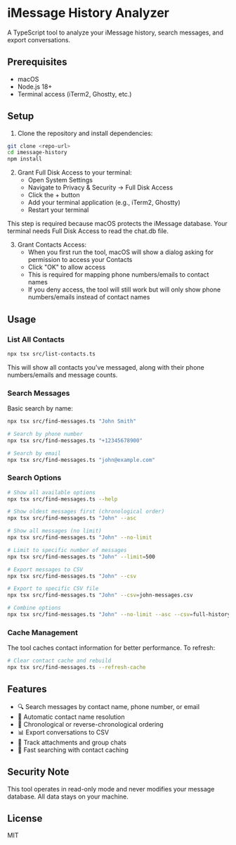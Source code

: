 # iMessage History Analyzer

A TypeScript tool to analyze your iMessage history, search messages, and export conversations.

## Prerequisites

- macOS
- Node.js 18+
- Terminal access (iTerm2, Ghostty, etc.)

## Setup

1. Clone the repository and install dependencies:

```bash
git clone <repo-url>
cd imessage-history
npm install
```

2. Grant Full Disk Access to your terminal:
   - Open System Settings
   - Navigate to Privacy & Security → Full Disk Access
   - Click the + button
   - Add your terminal application (e.g., iTerm2, Ghostty)
   - Restart your terminal

This step is required because macOS protects the iMessage database. Your terminal needs Full Disk Access to read the chat.db file.

3. Grant Contacts Access:
   - When you first run the tool, macOS will show a dialog asking for permission to access your Contacts
   - Click "OK" to allow access
   - This is required for mapping phone numbers/emails to contact names
   - If you deny access, the tool will still work but will only show phone numbers/emails instead of contact names

## Usage

### List All Contacts

```bash
npx tsx src/list-contacts.ts
```

This will show all contacts you've messaged, along with their phone numbers/emails and message counts.

### Search Messages

Basic search by name:

```bash
npx tsx src/find-messages.ts "John Smith"

# Search by phone number
npx tsx src/find-messages.ts "+12345678900"

# Search by email
npx tsx src/find-messages.ts "john@example.com"
```

### Search Options

```bash
# Show all available options
npx tsx src/find-messages.ts --help

# Show oldest messages first (chronological order)
npx tsx src/find-messages.ts "John" --asc

# Show all messages (no limit)
npx tsx src/find-messages.ts "John" --no-limit

# Limit to specific number of messages
npx tsx src/find-messages.ts "John" --limit=500

# Export messages to CSV
npx tsx src/find-messages.ts "John" --csv

# Export to specific CSV file
npx tsx src/find-messages.ts "John" --csv=john-messages.csv

# Combine options
npx tsx src/find-messages.ts "John" --no-limit --asc --csv=full-history.csv
```

### Cache Management

The tool caches contact information for better performance. To refresh:

```bash
# Clear contact cache and rebuild
npx tsx src/find-messages.ts --refresh-cache
```

## Features

- 🔍 Search messages by contact name, phone number, or email
- 📱 Automatic contact name resolution
- 📅 Chronological or reverse-chronological ordering
- 📊 Export conversations to CSV
- 📎 Track attachments and group chats
- 🚀 Fast searching with contact caching

## Security Note

This tool operates in read-only mode and never modifies your message database. All data stays on your machine.

## License

MIT
